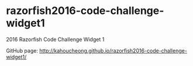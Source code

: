 # razorfish2016-code-challenge-widget1
2016 Razorfish Code Challenge Widget 1

GitHub page: http://kahoucheong.github.io/razorfish2016-code-challenge-widget1/
